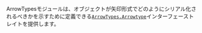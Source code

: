 ArrowTypesモジュールは、オブジェクトが矢印形式でどのようにシリアル化されるべきかを示すために定義できる[`ArrowTypes.Arrowtype`](@ref)インターフェーストレイトを提供します。
